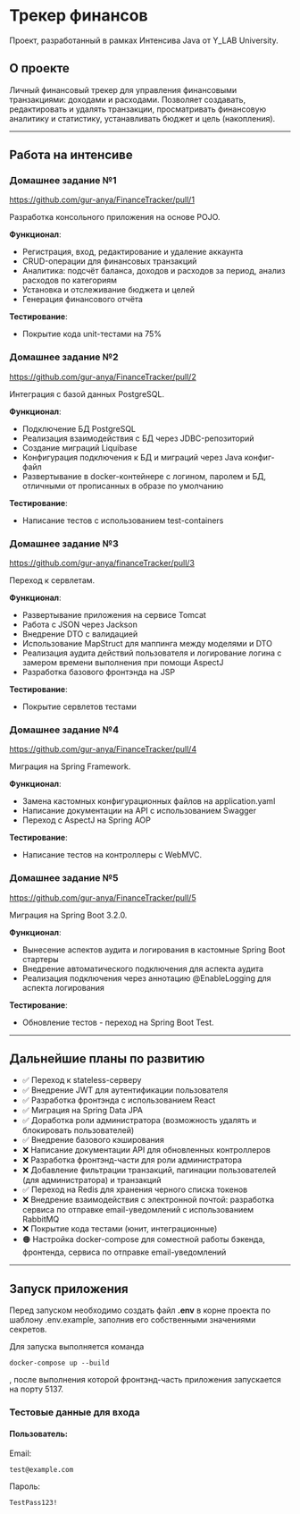 # Трекер финансов
Проект, разработанный в рамках Интенсива Java от Y_LAB University.

## О проекте
Личный финансовый трекер для управления финансовыми транзакциями: доходами и расходами. Позволяет создавать, редактировать и удалять транзакции, просматривать финансовую аналитику и статистику, устанавливать бюджет и цель (накопления).

---
## Работа на интенсиве

### Домашнее задание №1

https://github.com/gur-anya/FinanceTracker/pull/1

Разработка консольного приложения на основе POJO.

**Функционал**:
- Регистрация, вход, редактирование и удаление аккаунта
- CRUD-операции для финансовых транзакций
- Аналитика: подсчёт баланса, доходов и расходов за период, анализ расходов по категориям
- Установка и отслеживание бюджета и целей
- Генерация финансового отчёта

**Тестирование**:
- Покрытие кода unit-тестами на 75%

### Домашнее задание №2
https://github.com/gur-anya/FinanceTracker/pull/2

Интеграция с базой данных PostgreSQL.

**Функционал**:
- Подключение БД PostgreSQL
- Реализация взаимодействия с БД через JDBC-репозиторий
- Создание миграций Liquibase
- Конфигурация подключения к БД и миграций через Java конфиг-файл
- Развертывание в docker-контейнере с логином, паролем и БД, отличными от прописанных в образе по умолчанию

**Тестирование**:
- Написание тестов с использованием test-containers

### Домашнее задание №3
https://github.com/gur-anya/financeTracker/pull/3

Переход к сервлетам.

**Функционал**:
- Развертывание приложения на сервисе Tomcat
- Работа с JSON через Jackson
- Внедрение DTO с валидацией
- Использование MapStruct для маппинга между моделями и DTO
- Реализация аудита действий пользователя и логирование логина с замером времени выполнения при помощи AspectJ
- Разработка базового фронтэнда на JSP

**Тестирование**:
- Покрытие сервлетов тестами

### Домашнее задание №4
https://github.com/gur-anya/FinanceTracker/pull/4

Миграция на Spring Framework.

**Функционал**:
- Замена кастомных конфигурационных файлов на application.yaml
- Написание документации на API с использованием Swagger
- Переход с AspectJ на Spring AOP

**Тестирование**:
- Написание тестов на контроллеры с WebMVC.

### Домашнее задание №5
https://github.com/gur-anya/FinanceTracker/pull/5

Миграция на Spring Boot 3.2.0.

**Функционал**:
- Вынесение аспектов аудита и логирования в кастомные Spring Boot стартеры
- Внедрение автоматического подключения для аспекта аудита
- Реализация подключения через аннотацию @EnableLogging для аспекта логирования

**Тестирование**:
- Обновление тестов - переход на Spring Boot Test.

---

## Дальнейшие планы по развитию
- ✅ Переход к stateless-серверу
- ✅ Внедрение JWT для аутентификации пользователя
- ✅ Разработка фронтэнда с использованием React
- ✅ Миграция на Spring Data JPA
- ✅ Доработка роли администратора (возможность удалять и блокировать пользователей)
- ✅ Внедрение базового кэширования
- ❌ Написание документации API для обновленных контроллеров
- ❌ Разработка фронтэнд-части для роли администратора
- ❌ Добавление фильтрации транзакций, пагинации пользователей (для администратора) и транзакций
- ✅ Переход на Redis для хранения черного списка токенов
- ❌ Внедрение взаимодействия с электронной почтой: разработка сервиса по отправке email-уведомлений с использованием RabbitMQ
- ❌ Покрытие кода тестами (юнит, интеграционные)
- 🟠 Настройка docker-compose для соместной работы бэкенда, фронтенда, сервиса по отправке email-уведомлений

---

## Запуск приложения
Перед запуском необходимо создать файл **.env** в корне проекта по шаблону .env.example, заполнив его собственными значениями секретов.

Для запуска выполняется команда
```
docker-compose up --build
```
, после выполнения которой фронтэнд-часть приложения запускается на порту 5137.

### Тестовые данные для входа
#### Пользователь:
Email:
```
test@example.com
```
Пароль:
```
TestPass123!
```
